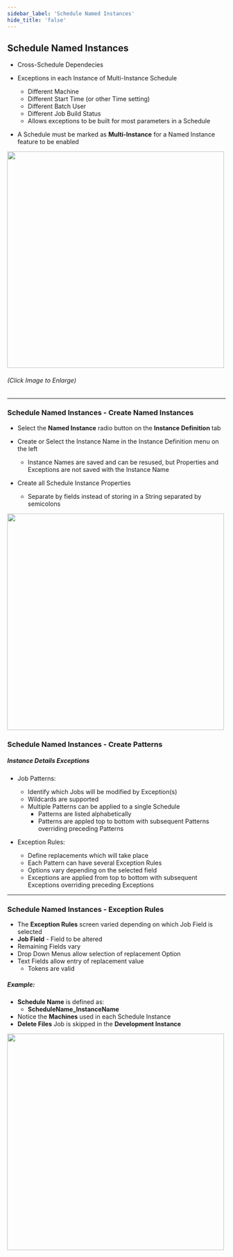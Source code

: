 ```yaml
---
sidebar_label: 'Schedule Named Instances'
hide_title: 'false'
---
```


## Schedule Named Instances

* Cross-Schedule Dependecies
* Exceptions in each Instance of Multi-Instance Schedule
    * Different Machine
    * Different Start Time (or other Time setting)
    * Different Batch User
    * Different Job Build Status
    * Allows exceptions to be built for most parameters in a Schedule

* A Schedule must be marked as **Multi-Instance** for a Named Instance feature to be enabled

<a href="imgadvanced/ScheduleNamedInstance.png" target="_blank"><img src="imgadvanced/ScheduleNamedInstance.png" width="500"></img></a>   

###### (Click Image to Enlarge)

---

### Schedule Named Instances - Create Named Instances

* Select the **Named Instance** radio button on the **Instance Definition** tab

* Create or Select the Instance Name in the Instance Definition menu on the left
    * Instance Names are saved and can be resused, but Properties and Exceptions are not saved with the Instance Name
* Create all Schedule Instance Properties
    * Separate by fields instead of storing in a String separated by semicolons

<a href="imgadvanced/NamedInstanceProperties.png" target="_blank"><img src="imgadvanced/NamedInstanceProperties.png" width="500"></img></a>   

### Schedule Named Instances - Create Patterns

##### Instance Details Exceptions

* Job Patterns:
    * Identify which Jobs will be modified by Exception(s)
    * Wildcards are supported
    * Multiple Patterns can be applied to a single Schedule
        * Patterns are listed alphabetically
        * Patterns are appled top to bottom with subsequent Patterns overriding preceding Patterns

* Exception Rules:
    * Define replacements which will take place
    * Each Pattern can have several Exception Rules
    * Options vary depending on the selected field
    * Exceptions are applied from top to bottom with subsequent Exceptions overriding preceding Exceptions

---

### Schedule Named Instances - Exception Rules

* The **Exception Rules** screen varied depending on which Job Field is selected
* **Job Field** - Field to be altered
* Remaining Fields vary
* Drop Down Menus allow selection of replacement Option
* Text Fields allow entry of replacement value
    * Tokens are valid

##### Example:

* **Schedule Name** is defined as: 
    * **ScheduleName_InstanceName**
* Notice the **Machines** used in each Schedule Instance
* **Delete Files** Job is skipped in the **Development Instance**

<a href="imgadvanced/ScheduleNameExample.png" target="_blank"><img src="imgadvanced/ScheduleNameExample.png" width="500"></img></a>   
